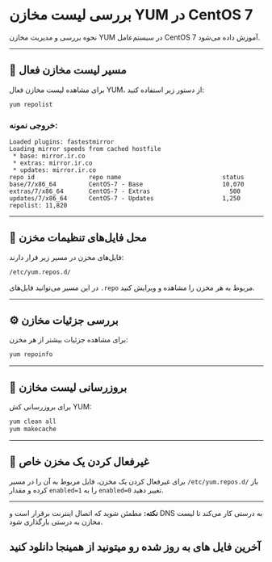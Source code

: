 
# بررسی لیست مخازن YUM در CentOS 7

 نحوه بررسی و مدیریت مخازن YUM در سیستم‌عامل CentOS 7 آموزش داده می‌شود.

---

## 🧭 مسیر لیست مخازن فعال

برای مشاهده لیست مخازن فعال YUM، از دستور زیر استفاده کنید:

```bash
yum repolist
```

### خروجی نمونه:

```text
Loaded plugins: fastestmirror
Loading mirror speeds from cached hostfile
 * base: mirror.ir.co
 * extras: mirror.ir.co
 * updates: mirror.ir.co
repo id               repo name                            status
base/7/x86_64         CentOS-7 - Base                      10,070
extras/7/x86_64       CentOS-7 - Extras                      500
updates/7/x86_64      CentOS-7 - Updates                   1,250
repolist: 11,820
```

---

## 📁 محل فایل‌های تنظیمات مخزن

فایل‌های مخزن در مسیر زیر قرار دارند:

```bash
/etc/yum.repos.d/
```

در این مسیر می‌توانید فایل‌های `.repo` مربوط به هر مخزن را مشاهده و ویرایش کنید.

---

## ⚙️ بررسی جزئیات مخازن

برای مشاهده جزئیات بیشتر از هر مخزن:

```bash
yum repoinfo
```

---

## 🔄 بروزرسانی لیست مخازن

برای بروزرسانی کش YUM:

```bash
yum clean all
yum makecache
```

---

## 🚫 غیرفعال کردن یک مخزن خاص

برای غیرفعال کردن یک مخزن، فایل مربوط به آن را در مسیر `/etc/yum.repos.d/` باز کرده و مقدار `enabled=1` را به `enabled=0` تغییر دهید.

---

**نکته:** مطمئن شوید که اتصال اینترنت برقرار است و DNS به درستی کار می‌کند تا لیست مخازن به درستی بارگذاری شود.

## آخرین فایل های به روز شده رو میتونید از همینجا دانلود کنید
